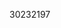 [//]: # (Created by ./bin/manage_files.pl from ./species/Pristionchus_arcanus/PRJEB27334/Pristionchus_arcanus_PRJEB27334.publication.html on Thu Jun 11 13:45:20 2020)
30232197
